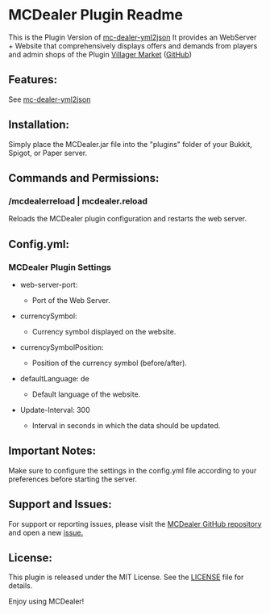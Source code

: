 # MCDealer Plugin Readme
This is the Plugin Version of [mc-dealer-yml2json](https://github.com/wolf128058/mc-dealer-yml2json)
It provides an WebServer + Website that comprehensively displays offers and demands from players and admin shops
of the Plugin [Villager Market](https://www.spigotmc.org/resources/villager-market-the-ultimate-shop-plugin.82965/) ([GitHub](https://github.com/Bestem0r/VillagerMarket))

## Features:
See [mc-dealer-yml2json](https://github.com/wolf128058/mc-dealer-yml2json)

## Installation:
Simply place the MCDealer.jar file into the "plugins" folder of your Bukkit, Spigot, or Paper server.

## Commands and Permissions:
### /mcdealerreload | mcdealer.reload
Reloads the MCDealer plugin configuration and restarts the web server.

## Config.yml:
### MCDealer Plugin Settings

- web-server-port:
  - Port of the Web Server.


- currencySymbol:
  - Currency symbol displayed on the website.


- currencySymbolPosition:
  - Position of the currency symbol (before/after).


- defaultLanguage: de 
  - Default language of the website.


- Update-Interval: 300
  - Interval in seconds in which the data should be updated.


## Important Notes:
Make sure to configure the settings in the config.yml file according to your preferences before starting the server.

## Support and Issues:

For support or reporting issues, please visit the [MCDealer GitHub repository](https://github.com/CptGummiball/MC-Dealer/) and open a new [issue.](https://github.com/CptGummiball/MC-Dealer/issues)

## License:
This plugin is released under the MIT License. See the [LICENSE](LICENSE) file for details.

Enjoy using MCDealer!
